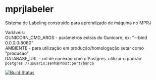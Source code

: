 # mprjlabeler
Sistema de Labeling construído para aprendizado de máquina no MPRJ
<br>

Variáveis: <br>
GUNICORN_CMD_ARGS - parâmetros extras do Gunicorn, ex: "--bind 0.0.0.0:8080"<br>
AMBIENTE - para utilização em produção/homologação setar como "producao"<br>
DATABASE_URL - url de conexão com o Postgres. utilizar o padrão:<br>
    `postgres://usuario:senha@host:port/banco`




[![Build Status](https://travis-ci.org/MinisterioPublicoRJ/mprjlabeler.svg?branch=master)](https://travis-ci.org/MinisterioPublicoRJ/mprjlabeler)



